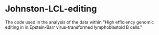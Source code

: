 # Johnston-LCL-editing
The code used in the analysis of the data within "High efficiency genomic editing in in Epstein-Barr virus-transformed lymphoblastoid B cells."
